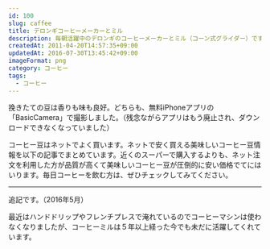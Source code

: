 ```yaml
---
id: 100
slug: caffee
title: デロンギコーヒーメーカーとミル
description: 毎朝活躍中のデロンギのコーヒーメーカーとミル（コーン式グライダー）です。
createdAt: 2011-04-20T14:57:35+09:00
updatedAt: 2016-07-30T13:45:42+09:00
imageFormat: png
category: コーヒー
tags:
  - コーヒー
---
```


<photo-image article-id="100" img-file-name="image_10.jpeg" caption="デロンギのコーヒーメーカー"></photo-image>

<photo-image article-id="100" img-file-name="image_11.jpeg" caption="デロンギのコーヒーミル（コーン式グラインダー）"></photo-image>

挽きたての豆は香りも味も良好。どちらも、無料iPhoneアプリの「BasicCamera」で撮影しました。（残念ながらアプリはもう廃止され、ダウンロードできなくなっていました）

<kaereba-link item-title="DeLonghi kMix ドリップコーヒーメーカー ホワイト CMB6-WH" img-file-name="kmix_coffee_maker_500x500.png" shop-name="DeLonghi" amazon-item-id="B00243GLUY" rakuten-item-id="8965772ec67b8f5533146eda69344ed1" search-keyword="kMix ドリップコーヒーメーカー ホワイト"></kaereba-link>

<kaereba-link item-title="デロンギ コーン式 コーヒーグラインダー KG364J" img-file-name="delonghi_corng_500x500.png" shop-name="DeLonghi" amazon-item-id="B000ZCSB04" rakuten-item-id="3194ce4ea1a71bad6731ae4df07ac427" search-keyword="DeLonghi コーン式 コーヒーグラインダー"></kaereba-link>

コーヒー豆はネットでよく買います。ネットで安く買える美味しいコーヒー豆情報を以下の記事でまとめています。近くのスーパーで購入するよりも、ネット注文を利用した方が品質が高くて美味しいコーヒー豆が圧倒的に安い価格でてにはいります。毎日コーヒーを飲む方は、ぜひチェックしてみてください。

<related-link id="1278"></related-link>

* * *

追記です。（2016年5月）

最近はハンドドリップやフレンチプレスで淹れているのでコーヒーマシンは使わなくなりましたが、コーヒーミルは５年以上経った今でも未だに活躍してくれています。
